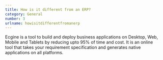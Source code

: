 ```yaml
---
title: How is it different from an ERP?
category: General
number: 3
urlname: howisitdifferentfromanerp
---
```


Ecgine is a tool to build and deploy business applications on Desktop, Web, Mobile and Tablets by reducing upto 95% of time and cost. It is an online tool that takes your requirement specification and generates native applications on all platforms.
